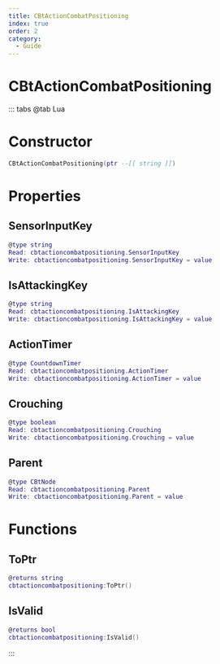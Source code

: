 ```yaml
---
title: CBtActionCombatPositioning
index: true
order: 2
category:
  - Guide
---
```


# CBtActionCombatPositioning

::: tabs
@tab Lua
# Constructor
```lua
CBtActionCombatPositioning(ptr --[[ string ]])
```
# Properties
## SensorInputKey 
```lua
@type string
Read: cbtactioncombatpositioning.SensorInputKey
Write: cbtactioncombatpositioning.SensorInputKey = value
```
## IsAttackingKey 
```lua
@type string
Read: cbtactioncombatpositioning.IsAttackingKey
Write: cbtactioncombatpositioning.IsAttackingKey = value
```
## ActionTimer 
```lua
@type CountdownTimer
Read: cbtactioncombatpositioning.ActionTimer
Write: cbtactioncombatpositioning.ActionTimer = value
```
## Crouching 
```lua
@type boolean
Read: cbtactioncombatpositioning.Crouching
Write: cbtactioncombatpositioning.Crouching = value
```
## Parent 
```lua
@type CBtNode
Read: cbtactioncombatpositioning.Parent
Write: cbtactioncombatpositioning.Parent = value
```
# Functions
## ToPtr
```lua
@returns string
cbtactioncombatpositioning:ToPtr()
```
## IsValid
```lua
@returns bool
cbtactioncombatpositioning:IsValid()
```

:::